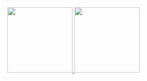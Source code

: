  <div>
  <a href="https://github.com/xxxHypeBoi">
  <img height="150em" src="https://github-readme-stats.vercel.app/api?username=lenoscoper&show_icons=true&include_all_commits=true&count_private=true"/>
  <img height="150em" src="https://github-readme-stats.vercel.app/api/top-langs/?username=lenoscoper&layout=compact&langs_count=7"/>
</div>
<!---
xxxHypeBoi/xxxHypeBoi is a ✨ special ✨ repository because its `README.md` (this file) appears on your GitHub profile.
You can click the Preview link to take a look at your changes.
--->
